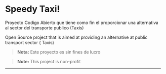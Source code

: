 **Speedy Taxi!**
===================


Proyecto Codigo Abierto que tiene como fin el proporcionar una alternativa  al sector del transporte publico (Taxis)

Open Source project that is aimed at providing an alternative at public transport sector ( Taxis)


> **Nota:** Este proyecto es sin fines de lucro


> **Note:** This project is non-profit

----------
